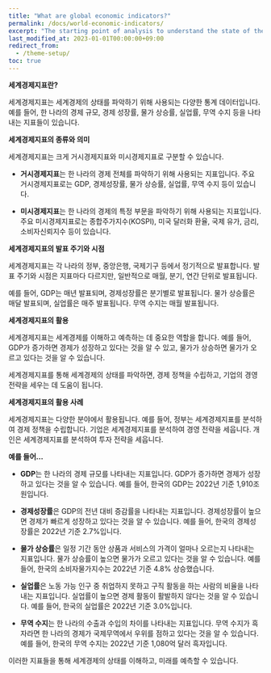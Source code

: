 ```yaml
---
title: "What are global economic indicators?"
permalink: /docs/world-economic-indicators/
excerpt: "The starting point of analysis to understand the state of the global economy and predict the future."
last_modified_at: 2023-01-01T00:00:00+09:00
redirect_from:
  - /theme-setup/
toc: true
---
```



**세계경제지표란?**

세계경제지표는 세계경제의 상태를 파악하기 위해 사용되는 다양한 통계 데이터입니다. 예를 들어, 한 나라의 경제 규모, 경제 성장률, 물가 상승률, 실업률, 무역 수지 등을 나타내는 지표들이 있습니다.

**세계경제지표의 종류와 의미**

세계경제지표는 크게 거시경제지표와 미시경제지표로 구분할 수 있습니다.

* **거시경제지표**는 한 나라의 경제 전체를 파악하기 위해 사용되는 지표입니다. 주요 거시경제지표로는 GDP, 경제성장률, 물가 상승률, 실업률, 무역 수지 등이 있습니다.

* **미시경제지표**는 한 나라의 경제의 특정 부문을 파악하기 위해 사용되는 지표입니다. 주요 미시경제지표로는 종합주가지수(KOSPI), 미국 달러화 환율, 국제 유가, 금리, 소비자신뢰지수 등이 있습니다.

**세계경제지표의 발표 주기와 시점**

세계경제지표는 각 나라의 정부, 중앙은행, 국제기구 등에서 정기적으로 발표합니다. 발표 주기와 시점은 지표마다 다르지만, 일반적으로 매월, 분기, 연간 단위로 발표됩니다.

예를 들어, GDP는 매년 발표되며, 경제성장률은 분기별로 발표됩니다. 물가 상승률은 매달 발표되며, 실업률은 매주 발표됩니다. 무역 수지는 매월 발표됩니다.

**세계경제지표의 활용**

세계경제지표는 세계경제를 이해하고 예측하는 데 중요한 역할을 합니다. 예를 들어, GDP가 증가하면 경제가 성장하고 있다는 것을 알 수 있고, 물가가 상승하면 물가가 오르고 있다는 것을 알 수 있습니다.

세계경제지표를 통해 세계경제의 상태를 파악하면, 경제 정책을 수립하고, 기업의 경영 전략을 세우는 데 도움이 됩니다.

**세계경제지표의 활용 사례**

세계경제지표는 다양한 분야에서 활용됩니다. 예를 들어, 정부는 세계경제지표를 분석하여 경제 정책을 수립합니다. 기업은 세계경제지표를 분석하여 경영 전략을 세웁니다. 개인은 세계경제지표를 분석하여 투자 전략을 세웁니다.

**예를 들어...**

* **GDP**는 한 나라의 경제 규모를 나타내는 지표입니다. GDP가 증가하면 경제가 성장하고 있다는 것을 알 수 있습니다. 예를 들어, 한국의 GDP는 2022년 기준 1,910조 원입니다.

* **경제성장률**은 GDP의 전년 대비 증감률을 나타내는 지표입니다. 경제성장률이 높으면 경제가 빠르게 성장하고 있다는 것을 알 수 있습니다. 예를 들어, 한국의 경제성장률은 2022년 기준 2.7%입니다.

* **물가 상승률**은 일정 기간 동안 상품과 서비스의 가격이 얼마나 오르는지 나타내는 지표입니다. 물가 상승률이 높으면 물가가 오르고 있다는 것을 알 수 있습니다. 예를 들어, 한국의 소비자물가지수는 2022년 기준 4.8% 상승했습니다.

* **실업률**은 노동 가능 인구 중 취업하지 못하고 구직 활동을 하는 사람의 비율을 나타내는 지표입니다. 실업률이 높으면 경제 활동이 활발하지 않다는 것을 알 수 있습니다. 예를 들어, 한국의 실업률은 2022년 기준 3.0%입니다.

* **무역 수지**는 한 나라의 수출과 수입의 차이를 나타내는 지표입니다. 무역 수지가 흑자라면 한 나라의 경제가 국제무역에서 우위를 점하고 있다는 것을 알 수 있습니다. 예를 들어, 한국의 무역 수지는 2022년 기준 1,080억 달러 흑자입니다.

이러한 지표들을 통해 세계경제의 상태를 이해하고, 미래를 예측할 수 있습니다.
